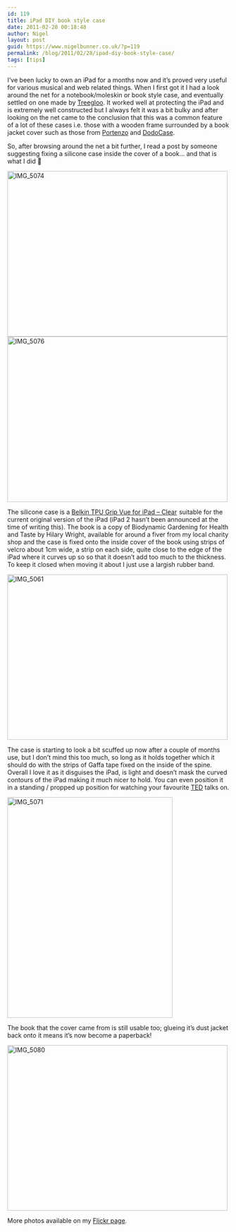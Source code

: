 ```yaml
---
id: 119
title: iPad DIY book style case
date: 2011-02-28 00:18:48
author: Nigel
layout: post
guid: https://www.nigelbunner.co.uk/?p=119
permalink: /blog/2011/02/28/ipad-diy-book-style-case/
tags: [tips]
---
```

I&#8217;ve been lucky to own an iPad for a months now and it&#8217;s proved very useful for various musical and web related things. When I first got it I had a look around the net for a notebook/moleskin or book style case, and eventually settled on one made by <a title="Treegloo products" href="https://treegloo.com/" target="_blank">Treegloo</a>. It worked well at protecting the iPad and is extremely well constructed but I always felt it was a bit bulky and after looking on the net came to the conclusion that this was a common feature of a lot of these cases i.e. those with a wooden frame surrounded by a book jacket cover such as those from <a title="Portenzo - handmade iPad cases" href="https://shop.portenzo.com/" target="_blank">Portenzo</a> and <a title="iPad Cases by DODOCase" href="https://www.dodocase.com/" target="_blank">DodoCase</a>.

So, after browsing around the net a bit further, I read a post by someone suggesting fixing a silicone case inside the cover of a book&#8230; and that is what I did 🙂

[<img src="https://farm6.static.flickr.com/5296/5483308947_8fe0d700a3.jpg" alt="IMG_5074" width="500" height="375" />](https://www.flickr.com/photos/icklephotos/5483308947/ "IMG_5074 by icle fotos, on Flickr") [<img src="https://farm6.static.flickr.com/5257/5483903262_214e6daf0f.jpg" alt="IMG_5076" width="500" height="375" />](https://www.flickr.com/photos/icklephotos/5483903262/ "IMG_5076 by icle fotos, on Flickr") 

The silicone case is a [Belkin TPU Grip Vue for iPad &#8211; Clear](https://www.amazon.co.uk/gp/product/B003M5VW7K?ie=UTF8&tag=nigebunn-21&linkCode=as2&camp=1634&creative=6738&creativeASIN=B003M5VW7K) <img style="border: none !important; margin: 0px !important;" src="https://www.assoc-amazon.co.uk/e/ir?t=nigebunn-21&l=as2&o=2&a=B003M5VW7K" border="0" alt="" width="1" height="1" />suitable for the current original version of the iPad (iPad 2 hasn&#8217;t been announced at the time of writing this). The book is a copy of Biodynamic Gardening for Health and Taste by Hilary Wright, available for around a fiver from my local charity shop and the case is fixed onto the inside cover of the book using strips of velcro about 1cm wide, a strip on each side, quite close to the edge of the iPad where it curves up so so that it doesn&#8217;t add too much to the thickness. To keep it closed when moving it about I just use a largish rubber band.

[<img src="https://farm6.static.flickr.com/5177/5483301509_a7da9e78e4.jpg" alt="IMG_5061" width="500" height="375" />](https://www.flickr.com/photos/icklephotos/5483301509/ "IMG_5061 by icle fotos, on Flickr") 

The case is starting to look a bit scuffed up now after a couple of months use, but I don&#8217;t mind this too much, so long as it holds together which it should do with the strips of Gaffa tape fixed on the inside of the spine. Overall I love it as it disguises the iPad, is light and doesn&#8217;t mask the curved contours of the iPad making it much nicer to hold. You can even position it in a standing / propped up position for watching your favourite <a title="TED: Ideas worth spreading" href="https://www.ted.com/" target="_blank">TED</a> talks on.

[<img src="https://farm6.static.flickr.com/5091/5483901658_baedb40381.jpg" alt="IMG_5071" width="375" height="500" />](https://www.flickr.com/photos/icklephotos/5483901658/ "IMG_5071 by icle fotos, on Flickr") 

The book that the cover came from is still usable too; glueing it&#8217;s dust jacket back onto it means it&#8217;s now become a paperback!

[<img src="https://farm6.static.flickr.com/5140/5483904884_ff969c34af.jpg" alt="IMG_5080" width="500" height="375" />](https://www.flickr.com/photos/icklephotos/5483904884/ "IMG_5080 by icle fotos, on Flickr") 

More photos available on my <a title="IPad DIY book style case on Flickr" href="https://www.flickr.com/photos/icklephotos/sets/72157626035779423/" target="_blank">Flickr page</a>.

&nbsp;